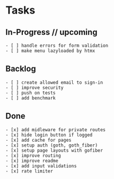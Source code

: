 # Tasks

## In-Progress // upcoming

    - [ ] handle errors for form validation
    - [ ] make menu lazyloaded by htmx

## Backlog

    - [ ] create allowed email to sign-in
    - [ ] improve security
    - [ ] push on tests
    - [ ] add benchmark

## Done

    - [x] add midleware for private routes
    - [x] hide login button if logged
    - [x] add cache for pages
    - [x] setup auth (goth, goth_fiber)
    - [x] setup page layouts with gofiber
    - [x] improve routing
    - [x] improve readme
    - [x] add input validations
    - [x] rate limiter

